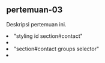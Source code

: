 ﻿## pertemuan-03

Deskripsi pertemuan ini.
<li>"styling id section#contact"<li>
<li>"section#contact groups selector"<li>